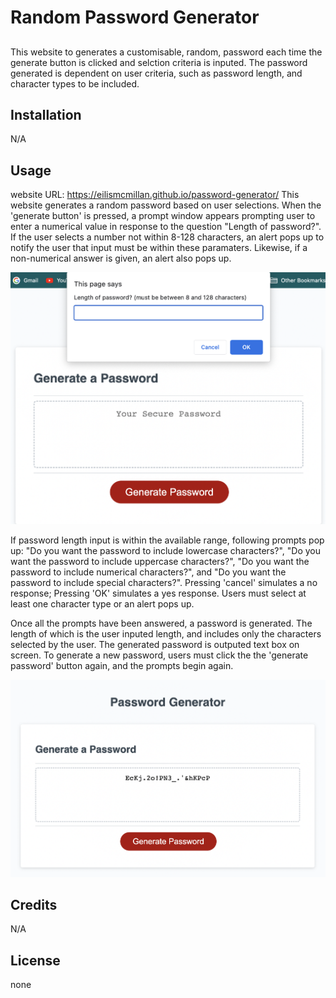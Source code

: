 # Random Password Generator

##
This website to generates a customisable, random, password each time the generate button is clicked and selction criteria is inputed. The password generated is dependent on user criteria, such as password length, and character types to be included.

## Installation 
N/A

## Usage 
website URL: https://eilismcmillan.github.io/password-generator/ 
This website generates a random password based on user selections. When the 'generate button' is pressed, a prompt window appears prompting user to enter a numerical value in response to the question "Length of password?". If the user selects a number not within 8-128 characters, an alert pops up to notify the user that input must be within these paramaters. Likewise, if a non-numerical answer is given, an alert also pops up. 

![screenshot of window prompt](https://github.com/eilismcmillan/password-generator/blob/main/Develop/Images%20/README-screenshot-1.png)

If password length input is within the available range, following prompts pop up: "Do you want the password to include lowercase characters?", "Do you want the password to include uppercase characters?", "Do you want the password to include numerical characters?", and "Do you want the password to include special characters?". Pressing 'cancel' simulates a no response; Pressing 'OK' simulates a yes response. Users must select at least one character type or an alert pops up. 

Once all the prompts have been answered, a password is generated. The length of which is the user inputed length, and includes only the characters selected by the user. The generated password is outputed text box on screen. To generate a new password, users must click the the 'generate password' button again, and the prompts begin again. 

![screenshot of generated password](https://github.com/eilismcmillan/password-generator/blob/main/Develop/Images%20/README-screenshot-2.png)

## Credits
N/A

## License
none
